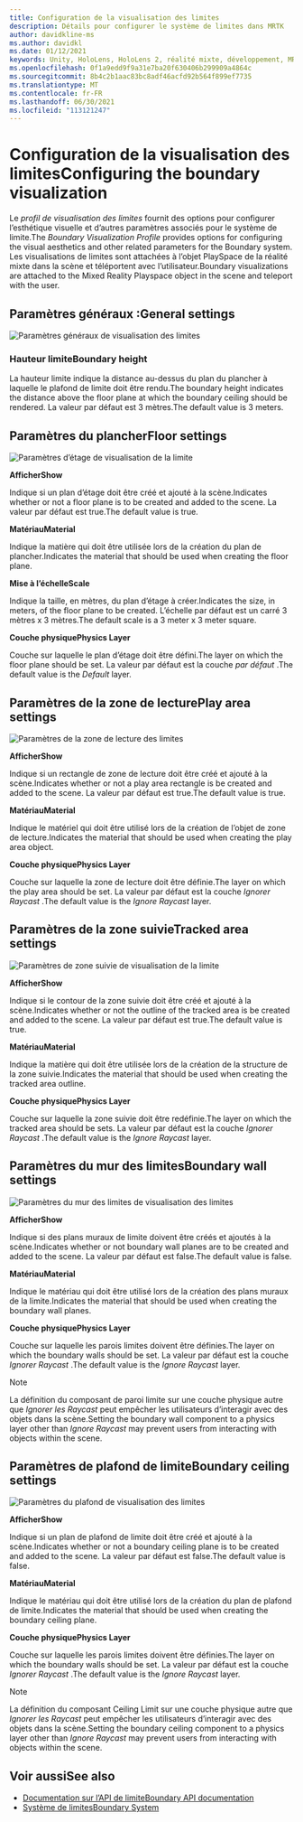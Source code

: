 ```yaml
---
title: Configuration de la visualisation des limites
description: Détails pour configurer le système de limites dans MRTK
author: davidkline-ms
ms.author: davidkl
ms.date: 01/12/2021
keywords: Unity, HoloLens, HoloLens 2, réalité mixte, développement, MRTK, système de limite,
ms.openlocfilehash: 0f1a9edd9f9a31e7ba20f630406b299909a4864c
ms.sourcegitcommit: 8b4c2b1aac83bc8adf46acfd92b564f899ef7735
ms.translationtype: MT
ms.contentlocale: fr-FR
ms.lasthandoff: 06/30/2021
ms.locfileid: "113121247"
---
```

# <a name="configuring-the-boundary-visualization"></a><span data-ttu-id="cc0b7-104">Configuration de la visualisation des limites</span><span class="sxs-lookup"><span data-stu-id="cc0b7-104">Configuring the boundary visualization</span></span>

<span data-ttu-id="cc0b7-105">Le *profil de visualisation des limites* fournit des options pour configurer l’esthétique visuelle et d’autres paramètres associés pour le système de limite.</span><span class="sxs-lookup"><span data-stu-id="cc0b7-105">The *Boundary Visualization Profile* provides options for configuring the visual aesthetics and other related parameters for the Boundary system.</span></span> <span data-ttu-id="cc0b7-106">Les visualisations de limites sont attachées à l’objet PlaySpace de la réalité mixte dans la scène et téléportent avec l’utilisateur.</span><span class="sxs-lookup"><span data-stu-id="cc0b7-106">Boundary visualizations are attached to the Mixed Reality Playspace object in the scene and teleport with the user.</span></span>

## <a name="general-settings"></a><span data-ttu-id="cc0b7-107">Paramètres généraux :</span><span class="sxs-lookup"><span data-stu-id="cc0b7-107">General settings</span></span>

![Paramètres généraux de visualisation des limites](../images/boundary/BoundaryVisualizationGeneralSettings.png)

### <a name="boundary-height"></a><span data-ttu-id="cc0b7-109">Hauteur limite</span><span class="sxs-lookup"><span data-stu-id="cc0b7-109">Boundary height</span></span>

<span data-ttu-id="cc0b7-110">La hauteur limite indique la distance au-dessus du plan du plancher à laquelle le plafond de limite doit être rendu.</span><span class="sxs-lookup"><span data-stu-id="cc0b7-110">The boundary height indicates the distance above the floor plane at which the boundary ceiling should be rendered.</span></span> <span data-ttu-id="cc0b7-111">La valeur par défaut est 3 mètres.</span><span class="sxs-lookup"><span data-stu-id="cc0b7-111">The default value is 3 meters.</span></span>

## <a name="floor-settings"></a><span data-ttu-id="cc0b7-112">Paramètres du plancher</span><span class="sxs-lookup"><span data-stu-id="cc0b7-112">Floor settings</span></span>

![Paramètres d’étage de visualisation de la limite](../images/boundary/BoundaryVisualizationFloorSettings.png)

<span data-ttu-id="cc0b7-114">**Afficher**</span><span class="sxs-lookup"><span data-stu-id="cc0b7-114">**Show**</span></span>

<span data-ttu-id="cc0b7-115">Indique si un plan d’étage doit être créé et ajouté à la scène.</span><span class="sxs-lookup"><span data-stu-id="cc0b7-115">Indicates whether or not a floor plane is to be created and added to the scene.</span></span> <span data-ttu-id="cc0b7-116">La valeur par défaut est true.</span><span class="sxs-lookup"><span data-stu-id="cc0b7-116">The default value is true.</span></span>

<span data-ttu-id="cc0b7-117">**Matériau**</span><span class="sxs-lookup"><span data-stu-id="cc0b7-117">**Material**</span></span>

<span data-ttu-id="cc0b7-118">Indique la matière qui doit être utilisée lors de la création du plan de plancher.</span><span class="sxs-lookup"><span data-stu-id="cc0b7-118">Indicates the material that should be used when creating the floor plane.</span></span>

<span data-ttu-id="cc0b7-119">**Mise à l’échelle**</span><span class="sxs-lookup"><span data-stu-id="cc0b7-119">**Scale**</span></span>

<span data-ttu-id="cc0b7-120">Indique la taille, en mètres, du plan d’étage à créer.</span><span class="sxs-lookup"><span data-stu-id="cc0b7-120">Indicates the size, in meters, of the floor plane to be created.</span></span> <span data-ttu-id="cc0b7-121">L’échelle par défaut est un carré 3 mètres x 3 mètres.</span><span class="sxs-lookup"><span data-stu-id="cc0b7-121">The default scale is a 3 meter x 3 meter square.</span></span>

<span data-ttu-id="cc0b7-122">**Couche physique**</span><span class="sxs-lookup"><span data-stu-id="cc0b7-122">**Physics Layer**</span></span>

<span data-ttu-id="cc0b7-123">Couche sur laquelle le plan d’étage doit être défini.</span><span class="sxs-lookup"><span data-stu-id="cc0b7-123">The layer on which the floor plane should be set.</span></span> <span data-ttu-id="cc0b7-124">La valeur par défaut est la couche *par défaut* .</span><span class="sxs-lookup"><span data-stu-id="cc0b7-124">The default value is the *Default* layer.</span></span>

## <a name="play-area-settings"></a><span data-ttu-id="cc0b7-125">Paramètres de la zone de lecture</span><span class="sxs-lookup"><span data-stu-id="cc0b7-125">Play area settings</span></span>

![Paramètres de la zone de lecture des limites](../images/boundary/BoundaryVisualizationPlayAreaSettings.png)

<span data-ttu-id="cc0b7-127">**Afficher**</span><span class="sxs-lookup"><span data-stu-id="cc0b7-127">**Show**</span></span>

<span data-ttu-id="cc0b7-128">Indique si un rectangle de zone de lecture doit être créé et ajouté à la scène.</span><span class="sxs-lookup"><span data-stu-id="cc0b7-128">Indicates whether or not a play area rectangle is be created and added to the scene.</span></span> <span data-ttu-id="cc0b7-129">La valeur par défaut est true.</span><span class="sxs-lookup"><span data-stu-id="cc0b7-129">The default value is true.</span></span>

<span data-ttu-id="cc0b7-130">**Matériau**</span><span class="sxs-lookup"><span data-stu-id="cc0b7-130">**Material**</span></span>

<span data-ttu-id="cc0b7-131">Indique le matériel qui doit être utilisé lors de la création de l’objet de zone de lecture.</span><span class="sxs-lookup"><span data-stu-id="cc0b7-131">Indicates the material that should be used when creating the play area object.</span></span>

<span data-ttu-id="cc0b7-132">**Couche physique**</span><span class="sxs-lookup"><span data-stu-id="cc0b7-132">**Physics Layer**</span></span>

<span data-ttu-id="cc0b7-133">Couche sur laquelle la zone de lecture doit être définie.</span><span class="sxs-lookup"><span data-stu-id="cc0b7-133">The layer on which the play area should be set.</span></span> <span data-ttu-id="cc0b7-134">La valeur par défaut est la couche *Ignorer Raycast* .</span><span class="sxs-lookup"><span data-stu-id="cc0b7-134">The default value is the *Ignore Raycast* layer.</span></span>

## <a name="tracked-area-settings"></a><span data-ttu-id="cc0b7-135">Paramètres de la zone suivie</span><span class="sxs-lookup"><span data-stu-id="cc0b7-135">Tracked area settings</span></span>

![Paramètres de zone suivie de visualisation de la limite](../images/boundary/BoundaryVisualizationTrackedAreaSettings.png)

<span data-ttu-id="cc0b7-137">**Afficher**</span><span class="sxs-lookup"><span data-stu-id="cc0b7-137">**Show**</span></span>

<span data-ttu-id="cc0b7-138">Indique si le contour de la zone suivie doit être créé et ajouté à la scène.</span><span class="sxs-lookup"><span data-stu-id="cc0b7-138">Indicates whether or not the outline of the tracked area is be created and added to the scene.</span></span> <span data-ttu-id="cc0b7-139">La valeur par défaut est true.</span><span class="sxs-lookup"><span data-stu-id="cc0b7-139">The default value is true.</span></span>

<span data-ttu-id="cc0b7-140">**Matériau**</span><span class="sxs-lookup"><span data-stu-id="cc0b7-140">**Material**</span></span>

<span data-ttu-id="cc0b7-141">Indique la matière qui doit être utilisée lors de la création de la structure de la zone suivie.</span><span class="sxs-lookup"><span data-stu-id="cc0b7-141">Indicates the material that should be used when creating the tracked area outline.</span></span>

<span data-ttu-id="cc0b7-142">**Couche physique**</span><span class="sxs-lookup"><span data-stu-id="cc0b7-142">**Physics Layer**</span></span>

<span data-ttu-id="cc0b7-143">Couche sur laquelle la zone suivie doit être redéfinie.</span><span class="sxs-lookup"><span data-stu-id="cc0b7-143">The layer on which the tracked area should be sets.</span></span> <span data-ttu-id="cc0b7-144">La valeur par défaut est la couche *Ignorer Raycast* .</span><span class="sxs-lookup"><span data-stu-id="cc0b7-144">The default value is the *Ignore Raycast* layer.</span></span>

## <a name="boundary-wall-settings"></a><span data-ttu-id="cc0b7-145">Paramètres du mur des limites</span><span class="sxs-lookup"><span data-stu-id="cc0b7-145">Boundary wall settings</span></span>

![Paramètres du mur des limites de visualisation des limites](../images/boundary/BoundaryVisualizationWallSettings.png)

<span data-ttu-id="cc0b7-147">**Afficher**</span><span class="sxs-lookup"><span data-stu-id="cc0b7-147">**Show**</span></span>

<span data-ttu-id="cc0b7-148">Indique si des plans muraux de limite doivent être créés et ajoutés à la scène.</span><span class="sxs-lookup"><span data-stu-id="cc0b7-148">Indicates whether or not boundary wall planes are to be created and added to the scene.</span></span> <span data-ttu-id="cc0b7-149">La valeur par défaut est false.</span><span class="sxs-lookup"><span data-stu-id="cc0b7-149">The default value is false.</span></span>

<span data-ttu-id="cc0b7-150">**Matériau**</span><span class="sxs-lookup"><span data-stu-id="cc0b7-150">**Material**</span></span>

<span data-ttu-id="cc0b7-151">Indique le matériau qui doit être utilisé lors de la création des plans muraux de la limite.</span><span class="sxs-lookup"><span data-stu-id="cc0b7-151">Indicates the material that should be used when creating the boundary wall planes.</span></span>

<span data-ttu-id="cc0b7-152">**Couche physique**</span><span class="sxs-lookup"><span data-stu-id="cc0b7-152">**Physics Layer**</span></span>

<span data-ttu-id="cc0b7-153">Couche sur laquelle les parois limites doivent être définies.</span><span class="sxs-lookup"><span data-stu-id="cc0b7-153">The layer on which the boundary walls should be set.</span></span> <span data-ttu-id="cc0b7-154">La valeur par défaut est la couche *Ignorer Raycast* .</span><span class="sxs-lookup"><span data-stu-id="cc0b7-154">The default value is the *Ignore Raycast* layer.</span></span>

> [!NOTE]
> <span data-ttu-id="cc0b7-155">La définition du composant de paroi limite sur une couche physique autre que *Ignorer les Raycast* peut empêcher les utilisateurs d’interagir avec des objets dans la scène.</span><span class="sxs-lookup"><span data-stu-id="cc0b7-155">Setting the boundary wall component to a physics layer other than *Ignore Raycast* may prevent users from interacting with objects within the scene.</span></span>

## <a name="boundary-ceiling-settings"></a><span data-ttu-id="cc0b7-156">Paramètres de plafond de limite</span><span class="sxs-lookup"><span data-stu-id="cc0b7-156">Boundary ceiling settings</span></span>

![Paramètres du plafond de visualisation des limites](../images/boundary/BoundaryVisualizationCeilingSettings.png)

<span data-ttu-id="cc0b7-158">**Afficher**</span><span class="sxs-lookup"><span data-stu-id="cc0b7-158">**Show**</span></span>

<span data-ttu-id="cc0b7-159">Indique si un plan de plafond de limite doit être créé et ajouté à la scène.</span><span class="sxs-lookup"><span data-stu-id="cc0b7-159">Indicates whether or not a boundary ceiling plane is to be created and added to the scene.</span></span> <span data-ttu-id="cc0b7-160">La valeur par défaut est false.</span><span class="sxs-lookup"><span data-stu-id="cc0b7-160">The default value is false.</span></span>

<span data-ttu-id="cc0b7-161">**Matériau**</span><span class="sxs-lookup"><span data-stu-id="cc0b7-161">**Material**</span></span>

<span data-ttu-id="cc0b7-162">Indique le matériau qui doit être utilisé lors de la création du plan de plafond de limite.</span><span class="sxs-lookup"><span data-stu-id="cc0b7-162">Indicates the material that should be used when creating the boundary ceiling plane.</span></span>

<span data-ttu-id="cc0b7-163">**Couche physique**</span><span class="sxs-lookup"><span data-stu-id="cc0b7-163">**Physics Layer**</span></span>

<span data-ttu-id="cc0b7-164">Couche sur laquelle les parois limites doivent être définies.</span><span class="sxs-lookup"><span data-stu-id="cc0b7-164">The layer on which the boundary walls should be set.</span></span> <span data-ttu-id="cc0b7-165">La valeur par défaut est la couche *Ignorer Raycast* .</span><span class="sxs-lookup"><span data-stu-id="cc0b7-165">The default value is the *Ignore Raycast* layer.</span></span>

> [!NOTE]
> <span data-ttu-id="cc0b7-166">La définition du composant Ceiling Limit sur une couche physique autre que *Ignorer les Raycast* peut empêcher les utilisateurs d’interagir avec des objets dans la scène.</span><span class="sxs-lookup"><span data-stu-id="cc0b7-166">Setting the boundary ceiling component to a physics layer other than *Ignore Raycast* may prevent users from interacting with objects within the scene.</span></span>

## <a name="see-also"></a><span data-ttu-id="cc0b7-167">Voir aussi</span><span class="sxs-lookup"><span data-stu-id="cc0b7-167">See also</span></span>

- [<span data-ttu-id="cc0b7-168">Documentation sur l’API de limite</span><span class="sxs-lookup"><span data-stu-id="cc0b7-168">Boundary API documentation</span></span>](xref:Microsoft.MixedReality.Toolkit.Boundary)
- [<span data-ttu-id="cc0b7-169">Système de limites</span><span class="sxs-lookup"><span data-stu-id="cc0b7-169">Boundary System</span></span>](boundary-system-getting-started.md)
